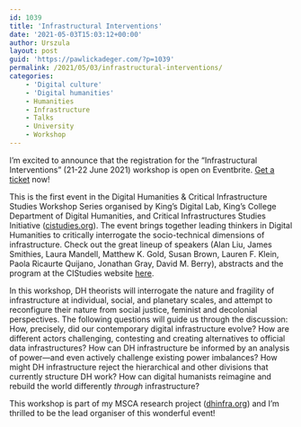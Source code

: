 ```yaml
---
id: 1039
title: 'Infrastructural Interventions'
date: '2021-05-03T15:03:12+00:00'
author: Urszula
layout: post
guid: 'https://pawlickadeger.com/?p=1039'
permalink: /2021/05/03/infrastructural-interventions/
categories:
    - 'Digital culture'
    - 'Digital humanities'
    - Humanities
    - Infrastructure
    - Talks
    - University
    - Workshop
---
```


I’m excited to announce that the registration for the “Infrastructural Interventions” (21-22 June 2021) workshop is open on Eventbrite. [Get a ticket](https://www.eventbrite.co.uk/e/infrastructural-interventions-tickets-152839058739) now!

This is the first event in the Digital Humanities &amp; Critical Infrastructure Studies Workshop Series organised by King’s Digital Lab, King’s College Department of Digital Humanities, and Critical Infrastructures Studies Initiative ([cistudies.org](https://cistudies.org/)). The event brings together leading thinkers in Digital Humanities to critically interrogate the socio-technical dimensions of infrastructure. Check out the great lineup of speakers (Alan Liu, James Smithies, Laura Mandell, Matthew K. Gold, Susan Brown, Lauren F. Klein, Paola Ricaurte Quijano, Jonathan Gray, David M. Berry), abstracts and the program at the CIStudies website [here](https://cistudies.org/events/digital-humanities-critical-infrastructure-studies-workshop-series/infrastructural-interventions/).

In this workshop, DH theorists will interrogate the nature and fragility of infrastructure at individual, social, and planetary scales, and attempt to reconfigure their nature from social justice, feminist and decolonial perspectives. The following questions will guide us through the discussion: How, precisely, did our contemporary digital infrastructure evolve? How are different actors challenging, contesting and creating alternatives to official data infrastructures? How can DH infrastructure be informed by an analysis of power—and even actively challenge existing power imbalances? How might DH infrastructure reject the hierarchical and other divisions that currently structure DH work? How can digital humanists reimagine and rebuild the world differently *through* infrastructure?

This workshop is part of my MSCA research project ([dhinfra.org](https://dhinfra.org)) and I’m thrilled to be the lead organiser of this wonderful event!